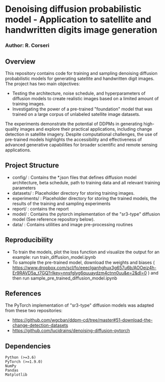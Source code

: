 # Denoising diffusion probabilistic model - Application to satellite and handwritten digits image generation

### Author: R. Corseri

## Overview 
This repository contains code for training and sampling denoising diffusion probabilistic models  for generating satellite and handwritten digit images. The project has two main objectives:

- Testing the architecture, noise schedule, and hyperparameters of diffusion models to create realistic images based on a limited amount of training images.
- Investigating the power of a pre-trained "foundation" model that was trained on a large corpus of unlabeled satellite image datasets.

The experiments demonstrate the potential of DDPMs in generating high-quality images and explore their practical applications, including change detection in satellite imagery. Despite computational challenges, the use of pre-trained models highlights the accessibility and effectiveness of advanced generative capabilities for broader scientific and remote sensing applications.

## Project Structure

- config/ : Contains the *.json files that defines diffusion model architecture, beta schedule, path to training data and all relevant training parameters
- datasets/ : Placeholder directory for storing training images.
- experiments/ : Placeholder directory for storing the trained models, the results of the training and sampling experiments
- report/ : contains the report
- model/ : Contains the pytorch implementation of the "sr3-type" diffusion model (See reference repository below). 
- data/ :  Contains utilities and image pre-processing routines

## Reproducibility

- To train the models, plot the loss function and visualize the output for an example: run train_diffusion_model.ipynb
- To samople the pre-trained model, download the weights and biases  ( https://www.dropbox.com/scl/fo/eeeclganhghux3g657u6b/AOOeiz4h-Er9RAVD5a_t7GQ?rlkey=nnsfglyg6quuaydzm4ctnn0uu&e=2&dl=0 ) and then run sample_pre_trained_diffusion_model.ipynb

## References

The PyTorch implementation of "sr3-type" diffusion models was adapted from these two repositories:
- https://github.com/wgcban/ddpm-cd/tree/master#51-download-the-change-detection-datasets
- https://github.com/lucidrains/denoising-diffusion-pytorch

## Dependencies

    Python (>=3.6)
    PyTorch (>=1.9.0)
    NumPy
    Pandas
    Matplotlib

 

